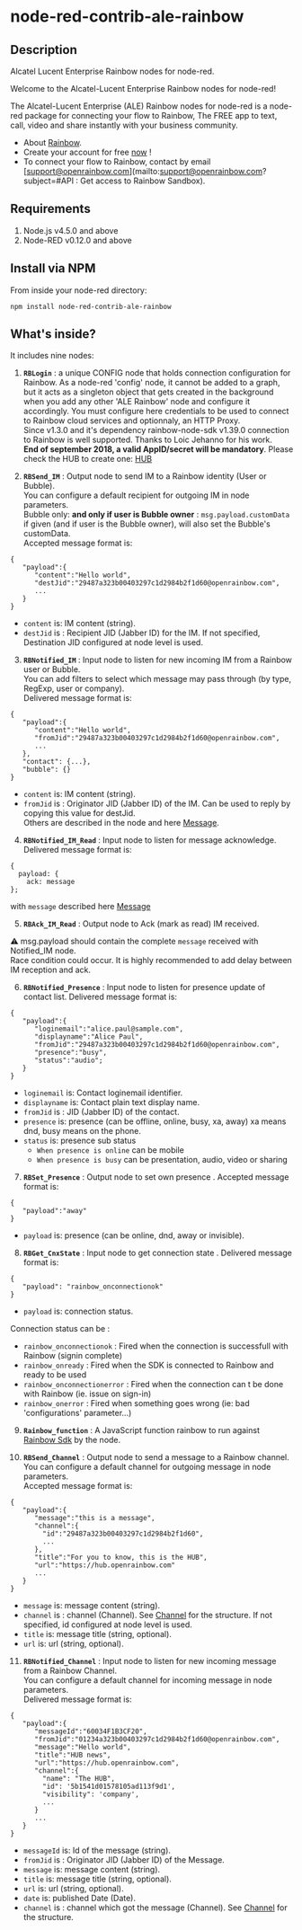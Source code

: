 node-red-contrib-ale-rainbow
==========================
## Description
Alcatel Lucent Enterprise Rainbow nodes for node-red.

Welcome to the Alcatel-Lucent Enterprise Rainbow nodes for node-red!

The Alcatel-Lucent Enterprise (ALE) Rainbow nodes for node-red is a node-red package for connecting your flow to Rainbow, The FREE app to text, call, video and share instantly with your business community.
- About [Rainbow](https://www.openrainbow.com).
- Create your account for free [now](https://web.openrainbow.com/1.21.4/#/subscribe?utm_source=www.npmjs.com/package/node-red-contrib-ale-rainbow&utm_campaign=NodeRed&utm_content=README.md) !
- To connect your flow to Rainbow, contact by email [support@openrainbow.com](mailto:support@openrainbow.com?subject=#API : Get access to Rainbow Sandbox).

## Requirements

1. Node.js v4.5.0 and above
2. Node-RED v0.12.0 and above

## Install via NPM

From inside your node-red directory:
```
npm install node-red-contrib-ale-rainbow
```

## What's inside?
It includes nine nodes:

1. **```RBLogin```** : a unique CONFIG node that holds connection configuration for Rainbow. As a node-red 'config' node, it cannot be added to a graph, but it acts as a singleton object that gets created in the background when you add any other 'ALE Rainbow' node and configure it accordingly. You must configure here credentials to be used to connect to Rainbow cloud services and optionnaly, an HTTP Proxy.  
Since v1.3.0 and it's dependency rainbow-node-sdk v1.39.0 connection to Rainbow is well supported. Thanks to Loic Jehanno for his work.  
**End of september 2018, a valid AppID/secret will be mandatory**.  Please check the HUB to create one: [HUB](https://hub.openrainbow.com)

2. **```RBSend_IM```** : Output node to send IM to a Rainbow identity (User or Bubble).  
You can configure a default recipient for outgoing IM in node parameters.  
Bubble only: **and only if user is Bubble owner** :
`msg.payload.customData` if given (and if user is the Bubble owner), will also set the Bubble's customData.  
Accepted message format is:
```
{  
   "payload":{  
      "content":"Hello world",
      "destJid":"29487a323b00403297c1d2984b2f1d60@openrainbow.com",
      ...
   }
}
```
- ```content``` is: IM content (string).
- ```destJid``` is : Recipient JID (Jabber ID) for the IM. If not specified, Destination JID configured at node level is used.


3. **```RBNotified_IM```** : Input node to listen for new incoming IM from a Rainbow user or Bubble.  
You can add filters to select which message may pass through (by type, RegExp, user or company).  
Delivered message format is:
```
{  
   "payload":{  
      "content":"Hello world",
      "fromJid":"29487a323b00403297c1d2984b2f1d60@openrainbow.com",
      ...
   },
   "contact": {...},
   "bubble": {}
}
```
- ```content``` is: IM content (string).
- ```fromJid``` is : Originator JID (Jabber ID) of the IM. Can be used to reply by copying this value for destJid.  
Others are described in the node and here [Message](https://hub.openrainbow.com/#/documentation/doc/sdk/node/api/message).

4. **```RBNotified_IM_Read```** : Input node to listen for message acknowledge.  
Delivered message format is:

```
{
  payload: {
    ack: message
};
```
with `message` described here [Message](https://hub.openrainbow.com/#/documentation/doc/sdk/node/api/message)

5. **```RBAck_IM_Read```** : Output node to Ack (mark as read) IM received.

⚠ msg.payload should contain the complete `message` received with Notified_IM node.  
Race condition could occur. It is highly recommended to add delay between IM reception and ack.

6. **```RBNotified_Presence```** : Input node to listen for presence update of contact list.
Delivered message format is:
```
{  
   "payload":{  
      "loginemail":"alice.paul@sample.com",
      "displayname":"Alice Paul",
      "fromJid":"29487a323b00403297c1d2984b2f1d60@openrainbow.com",
      "presence":"busy",
      "status":"audio";
   }
}
```
- ```loginemail``` is: Contact loginemail identifier.
- ```displayname``` is: Contact plain text display name.
- ```fromJid``` is : JID (Jabber ID) of the contact.
- ```presence``` is: presence (can be offline, online, busy, xa, away) xa means dnd, busy means on the phone.
- ```status``` is: presence sub status
  - ```When presence is online``` can be mobile
  - ```When presence is busy``` can be presentation, audio, video or sharing

7. **```RBSet_Presence```** : Output node to set own presence .
  Accepted message format is:
  ```
  {  
     "payload":"away"  
  }
  ```
  - ```payload``` is: presence (can be online, dnd, away or invisible).

8. **```RBGet_CnxState```** : Input node to get connection state .
  Delivered message format is:
  ```
  {  
     "payload": "rainbow_onconnectionok"  
  }
  ```
  - ```payload``` is: connection status.

  Connection status can be :
  -  ```rainbow_onconnectionok``` :  Fired when the connection is successfull with Rainbow (signin complete)
  -  ```rainbow_onready``` : Fired when the SDK is connected to Rainbow and ready to be used
  -  ```rainbow_onconnectionerror``` : Fired when the connection can t be done with Rainbow (ie. issue on sign-in)
  -  ```rainbow_onerror``` :  Fired when something goes wrong (ie: bad 'configurations' parameter...)

9. **```Rainbow_function```** : A JavaScript function rainbow to run against <a target="_blank" href="https://www.npmjs.com/package/rainbow-node-sdk">Rainbow Sdk</a> by the node.</p>

10. **```RBSend_Channel```** : Output node to send a message to a Rainbow channel.  
You can configure a default channel for outgoing message in node parameters.  
Accepted message format is:
```
{  
   "payload":{  
      "message":"this is a message",
      "channel":{
        "id":"29487a323b00403297c1d2984b2f1d60",
        ...
      },
      "title":"For you to know, this is the HUB",
      "url":"https://hub.openrainbow.com"
      ...
   }
}
```
- ```message``` is: message content (string).
- ```channel``` is : channel (Channel). See [Channel](https://hub.openrainbow.com/#/documentation/doc/sdk/node/api/channel) for the structure. If not specified, id configured at node level is used.
- ```title``` is: message title (string, optional).
- ```url``` is: url (string, optional).


11. **```RBNotified_Channel```** : Input node to listen for new incoming message from a Rainbow Channel.  
You can configure a default channel for incoming message in node parameters.  
Delivered message format is:
```
{  
   "payload":{
      "messageId":"60034F1B3CF20",
      "fromJid":"01234a323b00403297c1d2984b2f1d60@openrainbow.com",
      "message":"Hello world",
      "title":"HUB news",
      "url":"https://hub.openrainbow.com",
      "channel":{
        "name": "The HUB",
        "id": '5b1541d01578105ad113f9d1',
        "visibility": 'company',
        ...
      }
      ...
   }
}
```
- ```messageId``` is: Id of the message (string).
- ```fromJid``` is : Originator JID (Jabber ID) of the Message.
- ```message``` is: message content (string).
- ```title``` is: message title (string, optional).
- ```url``` is: url (string, optional).
- ```date``` is: published Date (Date).
- ```channel``` is : channel which got the message (Channel). See [Channel](https://hub.openrainbow.com/#/documentation/doc/sdk/node/api/channel) for the structure.

